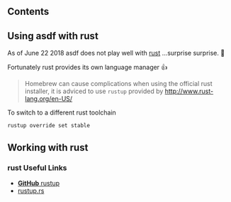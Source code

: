 ## Contents

## Using asdf with rust

As of June 22 2018 asdf does not play well with [rust](https://www.rust-lang.org/en-US/) ...surprise surprise. 🤷

Fortunately rust provides its own language manager 👍

> Homebrew can cause complications when using the official rust installer, it is adviced to use `rustup` provided by http://www.rust-lang.org/en-US/

To switch to a different rust toolchain

```
rustup override set stable
```

## Working with rust

### rust Useful Links

- [**GitHub** rustup](https://github.com/rust-lang-nursery/rustup.rs)
- [rustup.rs](https://rustup.rs/)

